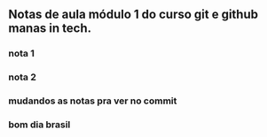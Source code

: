 ## Notas de aula módulo 1 do curso git e github manas in tech.
### nota 1
### nota 2
### mudandos as notas pra ver no commit
### bom dia brasil